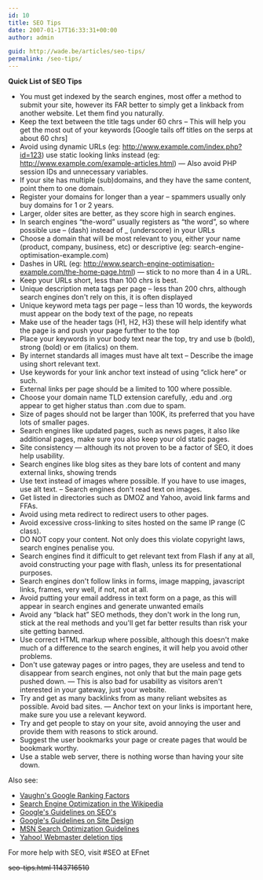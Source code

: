 ```yaml
---
id: 10
title: SEO Tips
date: 2007-01-17T16:33:31+00:00
author: admin

guid: http://wade.be/articles/seo-tips/
permalink: /seo-tips/
---
```

<p class="lead">
  <strong>Quick List of SEO Tips</strong>
</p>

  * You must get indexed by the search engines, most offer a method to submit your site, however its FAR better to simply get a linkback from another website. Let them find you naturally.
  * Keep the text between the title tags under 60 chrs &#8211; This will help you get the most out of your keywords [Google tails off titles on the serps at about 60 chrs]
  * Avoid using dynamic URLs (eg: http://www.example.com/index.php?id=123) use static looking links instead (eg: http://www.example.com/example-articles.html) &#8212; Also avoid PHP session IDs and unnecessary variables.
  * If your site has multiple (sub)domains, and they have the same content, point them to one domain.
  * Register your domains for longer than a year &#8211; spammers usually only buy domains for 1 or 2 years.
  * Larger, older sites are better, as they score high in search engines.
  * In search engines &#8220;the-word&#8221; usually registers as &#8220;the word&#8221;, so where possible use &#8211; (dash) instead of _ (underscore) in your URLs
  * Choose a domain that will be most relevant to you, either your name (product, company, business, etc) or descriptive (eg: search-engine-optimisation-example.com)
  * Dashes in URL (eg: http://www.search-engine-optimisation-example.com/the-home-page.html) &#8212; stick to no more than 4 in a URL.
  * Keep your URLs short, less than 100 chrs is best.
  * Unique description meta tags per page &#8211; less than 200 chrs, although search engines don't rely on this, it is often displayed
  * Unique keyword meta tags per page &#8211; less than 10 words, the keywords must appear on the body text of the page, no repeats
  * Make use of the header tags (H1, H2, H3) these will help identify what the page is and push your page further to the top
  * Place your keywords in your body text near the top, try and use b (bold), strong (bold) or em (italics) on them.
  * By internet standards all images must have alt text &#8211; Describe the image using short relevant text.
  * Use keywords for your link anchor text instead of using &#8220;click here&#8221; or such.
  * External links per page should be a limited to 100 where possible.
  * Choose your domain name TLD extension carefully, .edu and .org appear to get higher status than .com due to spam.
  * Size of pages should not be larger than 100K, its preferred that you have lots of smaller pages.
  * Search engines like updated pages, such as news pages, it also like additional pages, make sure you also keep your old static pages.
  * Site consistency &#8212; although its not proven to be a factor of SEO, it does help usability.
  * Search engines like blog sites as they bare lots of content and many external links, showing trends
  * Use text instead of images where possible. If you have to use images, use alt text. &#8211; Search engines don't read text on images.
  * Get listed in directories such as DMOZ and Yahoo, avoid link farms and FFAs.
  * Avoid using meta redirect to redirect users to other pages.
  * Avoid excessive cross-linking to sites hosted on the same IP range (C class).
  * DO NOT copy your content. Not only does this violate copyright laws, search engines penalise you.
  * Search engines find it difficult to get relevant text from Flash if any at all, avoid constructing your page with flash, unless its for presentational purposes.
  * Search engines don't follow links in forms, image mapping, javascript links, frames, very well, if not, not at all.
  * Avoid putting your email address in text form on a page, as this will appear in search engines and generate unwanted emails
  * Avoid any &#8220;black hat&#8221; SEO methods, they don't work in the long run, stick at the real methods and you'll get far better results than risk your site getting banned.
  * Use correct HTML markup where possible, although this doesn't make much of a difference to the search engines, it will help you avoid other problems.
  * Don't use gateway pages or intro pages, they are useless and tend to disappear from search engines, not only that but the main page gets pushed down. &#8212; This is also bad for usability as visitors aren't interested in your gateway, just your website.
  * Try and get as many backlinks from as many reliant websites as possible. Avoid bad sites. &#8212; Anchor text on your links is important here, make sure you use a relevant keyword.
  * Try and get people to stay on your site, avoid annoying the user and provide them with reasons to stick around.
  * Suggest the user bookmarks your page or create pages that would be bookmark worthy.
  * Use a stable web server, there is nothing worse than having your site down.

Also see:

  * [Vaughn's Google Ranking Factors](http://www.vaughns-1-pagers.com/internet/google-ranking-factors.htm)
  * [Search Engine Optimization in the Wikipedia](http://en.wikipedia.org/wiki/Search_engine_optimization#Organic_search_engines)
  * [Google's Guidelines on SEO's](http://www.google.com/webmasters/seo.html)
  * [Google's Guidelines on Site Design](http://www.google.com/webmasters/guidelines.html)
  * [MSN Search Optimization Guidelines](http://web.archive.org/web/20071109045935/http://search.msn.com:80/docs/siteowner.aspx?t=SEARCH_WEBMASTER_REF_GuidelinesforOptimizingSite.htm)
  * [Yahoo! Webmaster deletion tips](http://help.yahoo.com/help/us/ysearch/deletions/deletions-05.html)

For more help with SEO, visit #SEO at EFnet

<strike>seo-tips.html 1143716510
  
</strike>